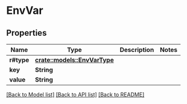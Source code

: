 # EnvVar

## Properties

Name | Type | Description | Notes
------------ | ------------- | ------------- | -------------
**r#type** | [**crate::models::EnvVarType**](EnvVarType.md) |  | 
**key** | **String** |  | 
**value** | **String** |  | 

[[Back to Model list]](../README.md#documentation-for-models) [[Back to API list]](../README.md#documentation-for-api-endpoints) [[Back to README]](../README.md)


